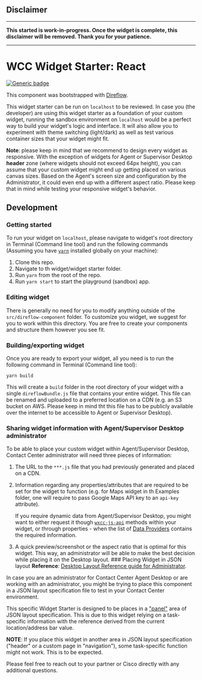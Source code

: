 ## Disclaimer
---
**This started is work-in-progress. Once the widget is complete, this disclaimer will be removed. Thank you for your patience.**

---
# WCC Widget Starter: React

[![Generic badge](https://img.shields.io/badge/Completion-60-yellow)](https://shields.io/)

This component was bootstrapped with [Direflow](https://direflow.io).

This widget starter can be run on `localhost` to be reviewed. In case you (the developer) are using this widget starter as a foundation of your custom widget, running the sandbox environment on `localhost` would be a perfect way to build your widget's logic and interface. It will also allow you to experiment with theme switching (light/dark) as well as test various container sizes that your widget might fit. 

**Note**: please keep in mind that we recommend to design every widget as responsive. With the exception of widgets for Agent or Supervisor Desktop **header** zone (where widgets should not exceed 64px height), you can assume that your custom widget might end up getting placed on various canvas sizes. Based on the Agent's screen size and configuration by the Administrator, it could even end up with a different aspect ratio. Please keep that in mind while testing your responsive widget's behavior. 
## Development

### Getting started
To run your widget on `localhost`, please navigate to widget's root directory in Terminal (Command line tool) and run the following commands (Assuming you have [`yarn`](https://classic.yarnpkg.com/en/docs/install/#mac-stable) installed globally on your machine):

1. Clone this repo.
2. Navigate to th widget/widget starter folder.
3. Run `yarn` from the root of the repo.
4. Run `yarn start` to start the playground (sandbox) app.

### Editing widget
There is generally no need for you to modify anything outside of the `src/direflow-component` folder. To customize you widget, we suggest for you to work within this directory. You are free to create your components and structure them however you see fit. 

### Building/exporting widget

Once you are ready to export your widget, all you need is to run the following command in Terminal (Command line tool):

```
yarn build
```

This will create a `build` folder in the root directory of your widget with a single `direflowBundle.js` file that contains your entire widget. This file can be renamed and uploaded to a preferred location on a CDN (e.g. an S3 bucket on AWS. Please keep in mind tht this file has to be publicly available over the internet to be accessible to Agent or Supervisor Desktop).

### Sharing widget information with Agent/Supervisor Desktop administrator

To be able to place your custom widget within Agent/Supervisor Desktop, Contact Center administrator will need three pieces of information:

1. The URL to the `***.js` file that you had previously generated and placed on a CDN.
2. Information regarding any properties/attributes that are required to be set for the widget to function (e.g. for Maps widget in th Examples folder, one will require to pass Google Maps API key to an `api-key` attribute). 
    
    If you require dynamic data from Agent/Supervisor Desktop, you might want to either request it though [`wxcc-js-api`](https://apim-dev-portal.appstaging.ciscoccservice.com/documentation/guides/desktop#javascript-api) methods within your widget, or through properties - when the list of [Data Providers](https://apim-dev-portal.appstaging.ciscoccservice.com/documentation/guides/desktop#data-provider%E2%80%94widget-properties-and-attributes) contains the required information.
3. A quick preview/screenshot or the aspect ratio that is optimal for this widget. This way, an administrator will be able to make the best decision while placing it on the Desktop layout. ### Placing Widget in JSON layout
**Reference**: [Desktop Layout Reference guide for Administrator](https://www.cisco.com/c/en/us/td/docs/voice_ip_comm/cust_contact/contact_center/CJP/SetupandAdministrationGuide_2/b_mp-release-2/b_cc-release-2_chapter_011.html#topic_8230815F4023699032326F948C3F1495).

In case you are an administrator for Contact Center Agent Desktop or are working with an administrator, you might be trying to place this component in a JSON layout specification file to test in your Contact Center environment. 

This specific Widget Starter is designed to be places in a ["panel"](https://www.cisco.com/c/en/us/td/docs/voice_ip_comm/cust_contact/contact_center/CJP/SetupandAdministrationGuide_2/b_mp-release-2/b_cc-release-2_chapter_011.html#topic_BF0EBDF65DCB0A552164D6306657C892__AuxPane) area of JSON layout specification. This is due to this widget relying on a task-specific information with the reference derived from the current location/address bar value. 

**NOTE**: If you place this widget in another area in JSON layout specification ("header" or a custom page in "navigation"), some task-specific function might not work. This is to be expected. 

Please feel free to reach out to your partner or Cisco directly with any additional questions. 